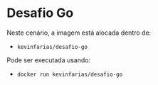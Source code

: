 # Desafio Go

Neste cenário, a imagem está alocada dentro de:

- `kevinfarias/desafio-go`

Pode ser executada usando:

- `docker run kevinfarias/desafio-go`
